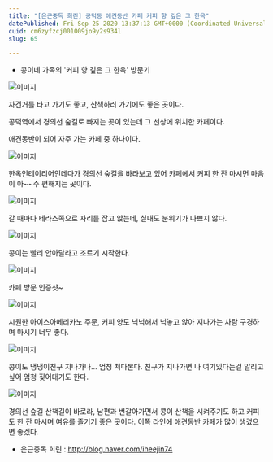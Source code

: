 ```yaml
---
title: "[은근중독 희린] 공덕동 애견동반 카페 커피 향 깊은 그 한옥"
datePublished: Fri Sep 25 2020 13:37:13 GMT+0000 (Coordinated Universal Time)
cuid: cm6zyfzcj001009jo9y2s934l
slug: 65

---
```



- 콩이네 가족의 '커피 향 깊은 그 한옥' 방문기

![이미지](https://cdn.hashnode.com/res/hashnode/image/upload/v1739246450639/a351674d-181f-4539-9f89-8f1c00be57a6.png)

자건거를 타고 가기도 좋고, 산책하러 가기에도 좋은 곳이다.

공덕역에서 경의선 숲길로 빠지는 곳이 있는데 그 선상에 위치한 카페이다.

애견동반이 되어 자주 가는 카페 중 하나이다.

![이미지](https://cdn.hashnode.com/res/hashnode/image/upload/v1739246453572/d1efe5dd-dd51-4e13-a68e-b829f0f89e97.png)

한옥인테이리어인데다가 경의선 숲길을 바라보고 있어 카페에서 커피 한 잔 마시면 마음이 아~~주 편해지는 곳이다.

![이미지](https://cdn.hashnode.com/res/hashnode/image/upload/v1739246456515/f00b743c-aca2-4ca6-b2ba-cfb951bd9815.png)

갈 때마다 테라스쪽으로 자리를 잡고 앉는데, 실내도 분위기가 나쁘지 않다.

![이미지](https://cdn.hashnode.com/res/hashnode/image/upload/v1739246459265/24cf940f-e021-4dbb-bcf5-31bd9d66e8e1.png)

콩이는 빨리 안아달라고 조르기 시작한다.

![이미지](https://cdn.hashnode.com/res/hashnode/image/upload/v1739246462402/03c78cbe-33e3-4714-aed2-1a7ac1357fdd.png)

카페 방문 인증샷~

![이미지](https://cdn.hashnode.com/res/hashnode/image/upload/v1739246465034/81423056-7afc-4362-9237-56196839e064.png)

시원한 아이스아메리카노 주문, 커피 양도 넉넉해서 넉놓고 앉아 지나가는 사람 구경하며 마시기 너무 좋다.

![이미지](https://cdn.hashnode.com/res/hashnode/image/upload/v1739246467497/935ac609-3f3f-4f9b-8a43-60601d103fe3.png)

콩이도 댕댕이친구 지나가나... 엄청 쳐다본다. 친구가 지나가면 나 여기있다는걸 알리고 싶어 엄청 짖어대기도 한다.

![이미지](https://cdn.hashnode.com/res/hashnode/image/upload/v1739246471082/46f752cc-e02b-4d28-8930-3183ca696caf.png)

경의선 숲길 산책길이 바로라, 남편과 번갈아가면서 콩이 산책을 시켜주기도 하고 커피도 한 잔 마시며 여유를 즐기기 좋은 곳이다. 이쪽 라인에 애견동반 카페가 많이 생겼으면 좋겠다.

- 은근중독 희린 : http://blog.naver.com/iheejin74